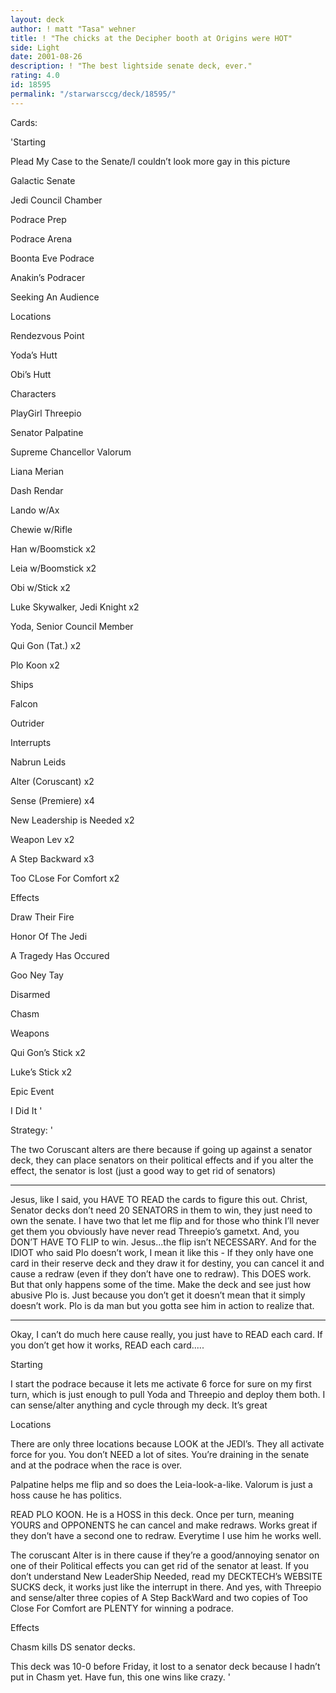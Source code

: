 ```yaml
---
layout: deck
author: ! matt "Tasa" wehner
title: ! "The chicks at the Decipher booth at Origins were HOT"
side: Light
date: 2001-08-26
description: ! "The best lightside senate deck, ever."
rating: 4.0
id: 18595
permalink: "/starwarsccg/deck/18595/"
---
```

Cards: 

'Starting

Plead My Case to the Senate/I couldn’t look more gay in this picture


Galactic Senate

Jedi Council Chamber

Podrace Prep

Podrace Arena

Boonta Eve Podrace

Anakin’s Podracer

Seeking An Audience


Locations

Rendezvous Point

Yoda’s Hutt

Obi’s Hutt


Characters

PlayGirl Threepio

Senator Palpatine

Supreme Chancellor Valorum

Liana Merian

Dash Rendar

Lando w/Ax

Chewie w/Rifle

Han w/Boomstick x2

Leia w/Boomstick x2

Obi w/Stick x2

Luke Skywalker, Jedi Knight x2

Yoda, Senior Council Member

Qui Gon (Tat.) x2

Plo Koon x2


Ships

Falcon

Outrider


Interrupts

Nabrun Leids

Alter (Coruscant) x2

Sense (Premiere) x4

New Leadership is Needed x2

Weapon Lev x2

A Step Backward x3

Too CLose For Comfort x2


Effects

Draw Their Fire

Honor Of The Jedi

A Tragedy Has Occured

Goo Ney Tay

Disarmed

Chasm


Weapons

Qui Gon’s Stick x2

Luke’s Stick x2


Epic Event

I Did It '

Strategy: '

The two Coruscant alters are there because if going up against a senator deck, they can place senators on their political effects and if you alter the effect, the senator is lost (just a good way to get rid of senators)

*****************************************

Jesus, like I said, you HAVE TO READ the cards to figure this out.  Christ, Senator decks don’t need 20 SENATORS in them to win, they just need to own the senate.  I have two that let me flip and for those who think I’ll never get them you obviously have never read Threepio’s gametxt.  And, you DON’T HAVE TO FLIP to win.  Jesus...the flip isn’t NECESSARY.  And for the IDIOT who said Plo doesn’t work, I mean it like this - If they only have one card in their reserve deck and they draw it for destiny, you can cancel it and cause a redraw (even if they don’t have one to redraw).  This DOES work.  But that only happens some of the time.  Make the deck and see just how abusive Plo is.  Just because you don’t get it doesn’t mean that it simply doesn’t work.  Plo is da man but you gotta see him in action to realize that.

******************************************




Okay, I can’t do much here cause really, you just have to READ each card.  If you don’t get how it works, READ each card.....



Starting

I start the podrace because it lets me activate 6 force for sure on my first turn, which is just enough to pull Yoda and Threepio and deploy them both.  I can sense/alter anything and cycle through my deck.  It’s great


Locations

There are only three locations because LOOK at the JEDI’s.  They all activate force for you.  You don’t NEED a lot of sites.  You’re draining in the senate and at the podrace when the race is over.


Palpatine helps me flip and so does the Leia-look-a-like.  Valorum is just a hoss cause he has politics.

READ PLO KOON.  He is a HOSS in this deck.  Once per turn, meaning YOURS and OPPONENTS he can cancel and make redraws.  Works great if they don’t have a second one to redraw.  Everytime I use him he works well.


The coruscant Alter is in there cause if they’re a good/annoying senator on one of their Political effects you can get rid of the senator at least.  If you don’t understand New LeaderShip Needed, read my DECKTECH’s WEBSITE SUCKS deck, it works just like the interrupt in there.  And yes, with Threepio and sense/alter three copies of A Step BackWard and two copies of Too Close For Comfort are PLENTY for winning a podrace.  


Effects

Chasm kills DS senator decks.


This deck was 10-0 before Friday, it lost to a senator deck because I hadn’t put in Chasm yet.  Have fun, this one wins like crazy.   '
